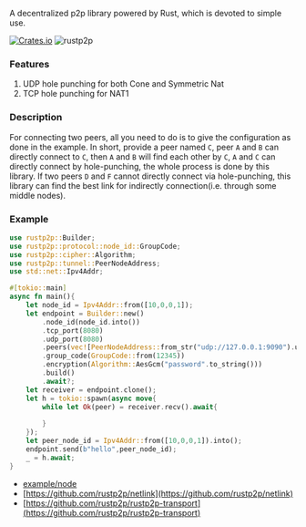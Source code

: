A decentralized p2p library powered by Rust, which is devoted to simple use. 

[![Crates.io](https://img.shields.io/crates/v/rustp2p.svg)](https://crates.io/crates/rustp2p)
![rustp2p](https://docs.rs/rustp2p/badge.svg)

### Features
1.  UDP hole punching for both Cone and Symmetric Nat
2.  TCP hole punching for NAT1 


### Description
For connecting two peers, all you need to do is to give the configuration as done in the example. In short, provide a peer named `C`, peer `A` and `B` can directly connect to `C`, then `A` and `B` will find each other by `C`, `A` and `C` can directly connect by hole-punching, the whole process is done by this library. If two peers `D` and `F` cannot directly connect via hole-punching, this library can find the best link for indirectly connection(i.e. through some middle nodes).  

### Example

````rust
use rustp2p::Builder;
use rustp2p::protocol::node_id::GroupCode;
use rustp2p::cipher::Algorithm;
use rustp2p::tunnel::PeerNodeAddress;
use std::net::Ipv4Addr;

#[tokio::main]
async fn main(){
    let node_id = Ipv4Addr::from([10,0,0,1]);
    let endpoint = Builder::new()
        .node_id(node_id.into())
        .tcp_port(8080)
        .udp_port(8080)
        .peers(vec![PeerNodeAddress::from_str("udp://127.0.0.1:9090").unwrap()])
        .group_code(GroupCode::from(12345))
        .encryption(Algorithm::AesGcm("password".to_string()))
        .build()
        .await?;
    let receiver = endpoint.clone();
    let h = tokio::spawn(async move{
        while let Ok(peer) = receiver.recv().await{
            
        }
    });
    let peer_node_id = Ipv4Addr::from([10,0,0,1]).into();
    endpoint.send(b"hello",peer_node_id);
    _ = h.await;
}
````

- [example/node](https://github.com/rustp2p/rustp2p/blob/master/examples/node.rs)
- [https://github.com/rustp2p/netlink](https://github.com/rustp2p/netlink)
- [https://github.com/rustp2p/rustp2p-transport](https://github.com/rustp2p/rustp2p-transport)


